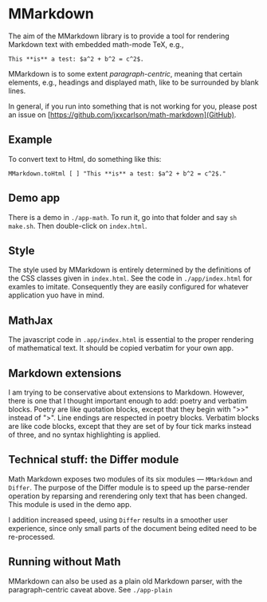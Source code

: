 
# MMarkdown


The aim of the MMarkdown library is
to provide a tool for rendering Markdown
text with embedded math-mode TeX, e.g.,

```
This **is** a test: $a^2 + b^2 = c^2$.
```

MMarkdown is to some extent *paragraph-centric*, meaning that certain elements, e.g., headings and
displayed math, like to be surrounded by blank lines.

In general, if you run into
something that is not working for you, please post an issue on
[https://github.com/jxxcarlson/math-markdown](GitHub).


## Example

To convert text to Html, do something like this:

```
MMarkdown.toHtml [ ] "This **is** a test: $a^2 + b^2 = c^2$."
```

## Demo app

There is a demo in `./app-math`.  To run
it, go into that folder and say `sh make.sh`.  Then
double-click on `index.html`.

## Style

The style used by MMarkdown is entirely determined by the
definitions of the CSS classes given in `index.html`.
See the code in `./app/index.html` for examles to imitate.
Consequently they are easily configured for whatever
application yuo have in mind.

## MathJax

The javascript code in `.app/index.html` is essential to the
proper rendering of mathematical text.  It should be copied
verbatim for your own app.

## Markdown extensions

I am trying to be conservative about extensions to
Markdown.  However, there is one that I thought
important enough to add: poetry and verbatim blocks.  Poetry
are like quotation blocks, except that they begin
with ">>" instead of ">".  Line endings are respected
in poetry blocks.  Verbatim blocks are like code blocks,
except that they are set of by four tick marks instead of three,
and no syntax highlighting is applied.

## Technical stuff: the Differ module

Math Markdown exposes two modules of its six modules — `MMarkdown` and `Differ`.
The purpose of the Differ module is to speed up the parse-render
operation by reparsing and rerendering only text that has been
changed.  This module is used in the demo app.

I addition increased speed, using `Differ` results in a smoother
user experience, since only small parts of the document being
edited need to be re-processed.

## Running without Math

MMarkdown can also be used as a plain old Markdown parser,
with the paragraph-centric caveat above.  See `./app-plain`
